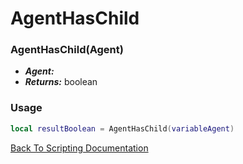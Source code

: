 # AgentHasChild

### AgentHasChild(Agent)
- ***Agent:*** 
- ***Returns:*** boolean

### Usage

```Lua
local resultBoolean = AgentHasChild(variableAgent)
```


[Back To Scripting Documentation](../README.md)
